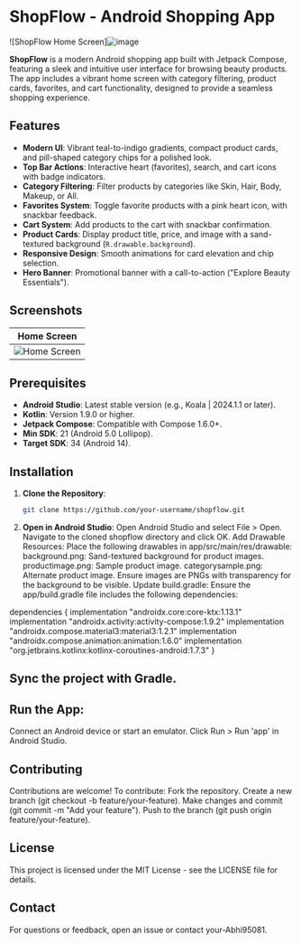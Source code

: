 # ShopFlow - Android Shopping App

![ShopFlow Home Screen]![image](https://github.com/user-attachments/assets/e2a423fb-ef98-44ed-bd2b-02bdda351590)


**ShopFlow** is a modern Android shopping app built with Jetpack Compose, featuring a sleek and intuitive user interface for browsing beauty products. The app includes a vibrant home screen with category filtering, product cards, favorites, and cart functionality, designed to provide a seamless shopping experience.

## Features

- **Modern UI**: Vibrant teal-to-indigo gradients, compact product cards, and pill-shaped category chips for a polished look.
- **Top Bar Actions**: Interactive heart (favorites), search, and cart icons with badge indicators.
- **Category Filtering**: Filter products by categories like Skin, Hair, Body, Makeup, or All.
- **Favorites System**: Toggle favorite products with a pink heart icon, with snackbar feedback.
- **Cart System**: Add products to the cart with snackbar confirmation.
- **Product Cards**: Display product title, price, and image with a sand-textured background (`R.drawable.background`).
- **Responsive Design**: Smooth animations for card elevation and chip selection.
- **Hero Banner**: Promotional banner with a call-to-action ("Explore Beauty Essentials").

## Screenshots

| Home Screen |
|-------------|
| ![Home Screen](https://github.com/user-attachments/assets/e0f41bda-fcfe-4ef2-9d8c-1291e8be2761) |

## Prerequisites

- **Android Studio**: Latest stable version (e.g., Koala | 2024.1.1 or later).
- **Kotlin**: Version 1.9.0 or higher.
- **Jetpack Compose**: Compatible with Compose 1.6.0+.
- **Min SDK**: 21 (Android 5.0 Lollipop).
- **Target SDK**: 34 (Android 14).

## Installation

1. **Clone the Repository**:
   ```bash
   git clone https://github.com/your-username/shopflow.git
2. **Open in Android Studio**:
Open Android Studio and select File > Open.
Navigate to the cloned shopflow directory and click OK.
Add Drawable Resources:
Place the following drawables in app/src/main/res/drawable:
background.png: Sand-textured background for product images.
productimage.png: Sample product image.
categorysample.png: Alternate product image.
Ensure images are PNGs with transparency for the background to be visible.
Update build.gradle: Ensure the app/build.gradle file includes the following dependencies:

dependencies {
    implementation "androidx.core:core-ktx:1.13.1"
    implementation "androidx.activity:activity-compose:1.9.2"
    implementation "androidx.compose.material3:material3:1.2.1"
    implementation "androidx.compose.animation:animation:1.6.0"
    implementation "org.jetbrains.kotlinx:kotlinx-coroutines-android:1.7.3"
}

## Sync the project with Gradle.
## Run the App:
Connect an Android device or start an emulator.
Click Run > Run 'app' in Android Studio.

## Contributing
Contributions are welcome! To contribute:
Fork the repository.
Create a new branch (git checkout -b feature/your-feature).
Make changes and commit (git commit -m "Add your feature").
Push to the branch (git push origin feature/your-feature).
## License
This project is licensed under the MIT License - see the LICENSE file for details.

## Contact

For questions or feedback, open an issue or contact your-Abhi95081.
